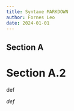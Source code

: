 ```yaml
---
title: Syntaxe MARKDOWN
author: Fornes Leo
date: 2024-01-01
---
```


## Section A



# Section A.2

def


*def*


